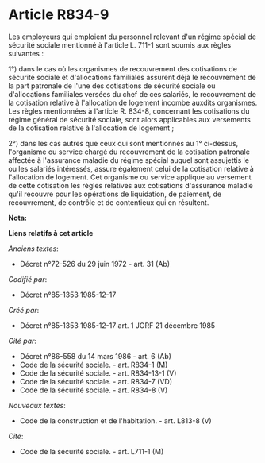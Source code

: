 # Article R834-9

Les employeurs qui emploient du personnel relevant d'un régime spécial de sécurité sociale mentionné à l'article L. 711-1
sont soumis aux règles suivantes : 

1°) dans le cas où les organismes de recouvrement des cotisations de sécurité sociale et d'allocations familiales assurent
déjà le recouvrement de la part patronale de l'une des cotisations de sécurité sociale ou d'allocations familiales versées du
chef de ces salariés, le recouvrement de la cotisation relative à l'allocation de logement incombe auxdits organismes. Les
règles mentionnées à l'article R. 834-8, concernant les cotisations du régime général de sécurité sociale, sont alors
applicables aux versements de la cotisation relative à l'allocation de logement ; 

2°) dans les cas autres que ceux qui sont mentionnés au 1° ci-dessus, l'organisme ou service chargé du recouvrement de la
cotisation patronale affectée à l'assurance maladie du régime spécial auquel sont assujettis le ou les salariés intéressés,
assure également celui de la cotisation relative à l'allocation de logement. Cet organisme ou service applique au versement
de cette cotisation les règles relatives aux cotisations d'assurance maladie qu'il recouvre pour les opérations de
liquidation, de paiement, de recouvrement, de contrôle et de contentieux qui en résultent.

**Nota:**



**Liens relatifs à cet article**

_Anciens textes_:

  - Décret n°72-526 du 29 juin 1972 - art. 31 (Ab)

_Codifié par_:

  - Décret n°85-1353 1985-12-17

_Créé par_:

  - Décret n°85-1353 1985-12-17 art. 1 JORF 21 décembre 1985

_Cité par_:

  - Décret n°86-558 du 14 mars 1986 - art. 6 (Ab)
  - Code de la sécurité sociale. - art. R834-1 (M)
  - Code de la sécurité sociale. - art. R834-13-1 (V)
  - Code de la sécurité sociale. - art. R834-7 (VD)
  - Code de la sécurité sociale. - art. R834-8 (V)

_Nouveaux textes_:

  - Code de la construction et de l'habitation. - art. L813-8 (V)

_Cite_:

  - Code de la sécurité sociale. - art. L711-1 (M)
